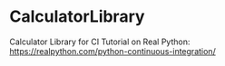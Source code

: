 # CalculatorLibrary
Calculator Library for CI Tutorial on Real Python: https://realpython.com/python-continuous-integration/

